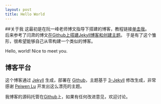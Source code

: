 ```yaml
---
layout: post
title: Hello World
---
```


##关于我
这最初是在阮一峰老师博文指导下搭建的博客，教程链接<a href="http://www.ruanyifeng.com/blog/2012/08/blogging_with_jekyll.html">单击我</a>。  
后来参考了闫肃的博文[在Github上搭建Jekyll博客和创建主题](http://yansu.org/2014/02/12/how-to-deploy-a-blog-on-github-by-jekyll.html"在Github上搭建Jekyll博客和创建主题")。  
于是有了这个雏形，很希望能够自己从零构建一个类似的博客。  

Hello, world! Nice to meet you.

## 博客平台

这个博客通过 [Jekyll](http://jekyllrb.com/) 生成，部署在 [Github](https://pages.github.com)，主题基于 [3-Jekyll](https://github.com/P233/3-Jekyll) 修改生成，非常感谢 [Peiwen Lu](https://github.com/P233) 开发出这么漂亮的主题。

我博客的源码托管在[Github](https://github.com/byr-gdp/byr-gdp.github.io)上，如果有任何改进意见，欢迎讨论。